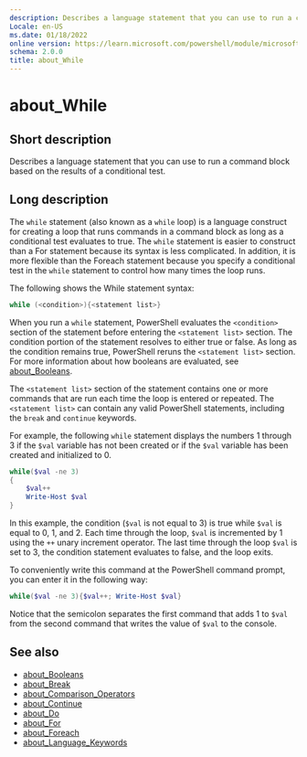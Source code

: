 ```yaml
---
description: Describes a language statement that you can use to run a command block based on the results of a conditional test.
Locale: en-US
ms.date: 01/18/2022
online version: https://learn.microsoft.com/powershell/module/microsoft.powershell.core/about/about_while?view=powershell-7.5&WT.mc_id=ps-gethelp
schema: 2.0.0
title: about_While
---
```

# about_While

## Short description
Describes a language statement that you can use to run a command block based on
the results of a conditional test.

## Long description

The `while` statement (also known as a `while` loop) is a language construct
for creating a loop that runs commands in a command block as long as a
conditional test evaluates to true. The `while` statement is easier to
construct than a For statement because its syntax is less complicated. In
addition, it is more flexible than the Foreach statement because you specify a
conditional test in the `while` statement to control how many times the loop
runs.

The following shows the While statement syntax:

```powershell
while (<condition>){<statement list>}
```

When you run a `while` statement, PowerShell evaluates the `<condition>` section
of the statement before entering the `<statement list>` section. The condition
portion of the statement resolves to either true or false. As long as the
condition remains true, PowerShell reruns the `<statement list>` section. For
more information about how booleans are evaluated, see
[about_Booleans](about_Booleans.md).

The `<statement list>` section of the statement contains one or more commands
that are run each time the loop is entered or repeated. The `<statement list>`
can contain any valid PowerShell statements, including the `break` and
`continue` keywords.

For example, the following `while` statement displays the numbers 1 through 3 if
the `$val` variable has not been created or if the `$val` variable has been
created and initialized to 0.

```powershell
while($val -ne 3)
{
    $val++
    Write-Host $val
}
```

In this example, the condition (`$val` is not equal to 3) is true while `$val`
is equal to 0, 1, and 2. Each time through the loop, `$val` is incremented by 1
using the `++` unary increment operator. The last time through the loop `$val`
is set to 3, the condition statement evaluates to false, and the loop exits.

To conveniently write this command at the PowerShell command prompt, you
can enter it in the following way:

```powershell
while($val -ne 3){$val++; Write-Host $val}
```

Notice that the semicolon separates the first command that adds 1 to `$val` from
the second command that writes the value of `$val` to the console.

## See also

- [about_Booleans](about_Booleans.md)
- [about_Break](about_Break.md)
- [about_Comparison_Operators](about_Comparison_Operators.md)
- [about_Continue](about_Continue.md)
- [about_Do](about_Do.md)
- [about_For](about_For.md)
- [about_Foreach](about_Foreach.md)
- [about_Language_Keywords](about_Language_Keywords.md)
